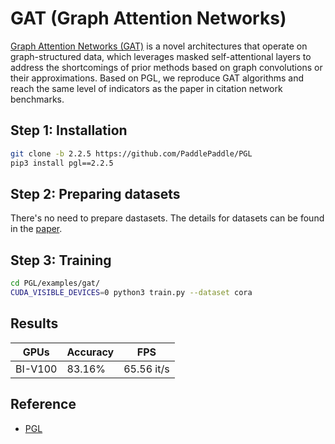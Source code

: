 # GAT (Graph Attention Networks)

[Graph Attention Networks \(GAT\)](https://arxiv.org/abs/1710.10903) is a novel architectures that operate on
graph-structured data, which leverages masked self-attentional layers to address the shortcomings of prior methods based
on graph convolutions or their approximations. Based on PGL, we reproduce GAT algorithms and reach the same level of
indicators as the paper in citation network benchmarks.

## Step 1: Installation

```bash
git clone -b 2.2.5 https://github.com/PaddlePaddle/PGL
pip3 install pgl==2.2.5
```

## Step 2: Preparing datasets

There's no need to prepare dastasets. The details for datasets can be found in the [paper](https://arxiv.org/abs/1609.02907).

## Step 3: Training

```bash
cd PGL/examples/gat/
CUDA_VISIBLE_DEVICES=0 python3 train.py --dataset cora
```

## Results

| GPUs | Accuracy | FPS |
| --- | --- | --- |
| BI-V100 | 83.16% | 65.56 it/s |

## Reference

- [PGL](https://github.com/PaddlePaddle/PGL)
